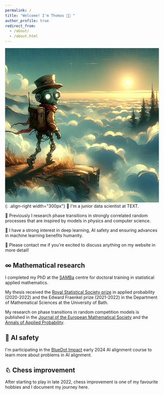 ```yaml
---
permalink: /
title: "Welcome! I'm Thomas 👋🏼 "
author_profile: true
redirect_from: 
  - /about/
  - /about.html
---
```


![Text](/images/Designer.png){: .align-right width="300px"}
🏫 I'm a junior data scientist at TEXT.

🔬 Previously I research phase transitions in strongly correlated random processes that are inspired by models in physics and computer science.

🤖 I have a strong interest in deep learning, AI safety and ensuring advances in machine learning benefits humanity.

🦾 Please contact me if you're excited to discuss anything on my website in more detail!

## ∞ Mathematical research

I completed my PhD at the [SAMBa](https://samba.ac.uk/) centre for doctoral training in statistical applied mathematics.

My thesis received the [Royal Statistical Society prize](https://www.bath.ac.uk/announcements/the-royal-statistical-society-prize-awarded/)  in applied probability (2020-2022) and the Edward Fraenkel prize (2021-2022) in the Department of Mathematical Sciences at the University of Bath.

My research on phase transitions in random competition models is published in the [Journal of the European Mathematical Society](https://ems.press/journals/jems/articles/8736482) and the [Annals of Applied Probability](https://projecteuclid.org/journals/annals-of-applied-probability/volume-32/issue-6/Coexistence-in-competing-first-passage-percolation-with-conversion/10.1214/22-AAP1792.short).

## 🚨 AI safety

I'm participating in the [BlueDot Impact](https://aisafetyfundamentals.com/) early 2024 AI alignment course to learn more about problems in AI alignment.

## ♘ Chess improvement

After starting to play in late 2022, chess improvement is one of my favourite hobbies and I document my journey here.
